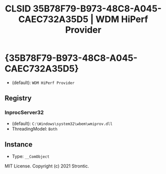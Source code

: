 ﻿---
title: "CLSID 35B78F79-B973-48C8-A045-CAEC732A35D5 | WDM HiPerf Provider"
excerpt: What is COM-Object CLSID 35B78F79-B973-48C8-A045-CAEC732A35D5?
---

# {35B78F79-B973-48C8-A045-CAEC732A35D5}

* (default): `WDM HiPerf Provider`

## Registry


### InprocServer32

* (default): `C:\Windows\system32\wbem\wmiprov.dll`
* ThreadingModel: `Both`

## Instance

* Type: `__ComObject`

MIT License. Copyright (c) 2021 Strontic.


